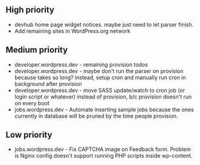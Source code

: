 ## High priority
* devhub home page widget notices. maybe just need to let parser finish.
* Add remaining sites in WordPress.org network


## Medium priority
* developer.wordpress.dev - remaining provision todos
* developer.wordpress.dev - maybe don't run the parser on provision because takes so long? instead, setup cron and manually run cron in background after provision
* developer.wordpress.dev - move SASS update/watch to cron job (or login script or whatever) instead of provision, b/c provision doesn't run on every boot  
* jobs.wordpress.dev - Automate inserting sample jobs because the ones currently in database will be pruned by the time people provision.


## Low priority
* jobs.wordpress.dev - Fix CAPTCHA image on Feedback form. Problem is Nginx config doesn't support running PHP scripts inside wp-content. 
